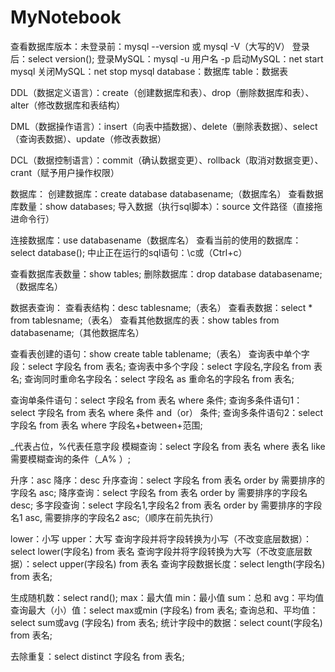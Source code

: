 # MyNotebook
查看数据库版本：未登录前：mysql --version 或 mysql -V（大写的V） 登录后：select version();
登录MySQL：mysql -u 用户名 -p
启动MySQL：net start mysql
关闭MySQL：net stop mysql
database：数据库	table：数据表

DDL（数据定义语言）：create（创建数据库和表）、drop（删除数据库和表）、alter（修改数据库和表结构）

DML（数据操作语言）：insert（向表中插数据）、delete（删除表数据）、select（查询表数据）、update（修改表数据）

DCL（数据控制语言）：commit（确认数据变更）、rollback（取消对数据变更）、crant（赋予用户操作权限）

数据库：
创建数据库：create database databasename;（数据库名）
查看数据库数量：show databases;
导入数据（执行sql脚本）：source 文件路径（直接拖进命令行）

连接数据库：use databasename（数据库名）
查看当前的使用的数据库：select database();
中止正在运行的sql语句：\c或（Ctrl+c）

查看数据库表数量：show tables; 
删除数据库：drop database databasename;（数据库名）


数据表查询：
查看表结构：desc tablesname;（表名）
查看表数据：select * from tablesname;（表名）
查看其他数据库的表：show tables from databasename;（其他数据库名）

查看表创建的语句：show create table tablename;（表名）
查询表中单个字段：select 字段名 from 表名;
查询表中多个字段：select 字段名,字段名 from 表名;
查询同时重命名字段名：select 字段名 as 重命名的字段名 from 表名;

查询单条件语句：select 字段名 from 表名 where 条件;
查询多条件语句1：select 字段名 from 表名 where 条件 and（or） 条件;
查询多条件语句2：select 字段名 from 表名 where 字段名+between+范围;

 _代表占位，%代表任意字段
模糊查询：select 字段名 from 表名 where 表名 like 需要模糊查询的条件（_A% ）;

升序：asc  降序：desc
升序查询：select 字段名 from 表名 order by 需要排序的字段名 asc;
降序查询：select 字段名 from 表名 order by 需要排序的字段名 desc; 
多字段查询：select 字段名1,字段名2 from 表名 order by 需要排序的字段名1 asc, 需要排序的字段名2 asc;（顺序在前先执行）

lower：小写  upper：大写
查询字段并将字段转换为小写（不改变底层数据）：select lower(字段名) from  表名
查询字段并将字段转换为大写（不改变底层数据）：select upper(字段名) from  表名
查询字段数据长度：select length(字段名) from 表名;

生成随机数：select rand();
max：最大值	min：最小值	sum：总和	avg：平均值
查询最大（小）值：select max或min (字段名) from 表名;
查询总和、平均值：select sum或avg (字段名) from 表名;
统计字段中的数据：select count(字段名) from 表名;

去除重复：select distinct 字段名 from 表名;
